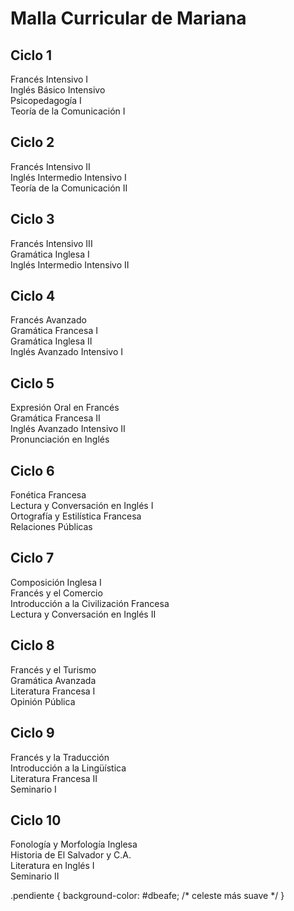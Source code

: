 <!DOCTYPE html>
<html lang="es">
<head>
  <meta charset="UTF-8">
  <title>Malla Curricular de Mariana</title>
  <link rel="stylesheet" href="style.css">
</head>
<body>
  <h1>Malla Curricular de Mariana</h1>

  <div class="semestre">
    <h2>Ciclo 1</h2>
    <div class="materia aprobada">Francés Intensivo I</div>
    <div class="materia aprobada">Inglés Básico Intensivo</div>
    <div class="materia aprobada">Psicopedagogía I</div>
    <div class="materia aprobada">Teoría de la Comunicación I</div>
  </div>

  <div class="semestre">
    <h2>Ciclo 2</h2>
    <div class="materia aprobada">Francés Intensivo II</div>
    <div class="materia aprobada">Inglés Intermedio Intensivo I</div>
    <div class="materia aprobada">Teoría de la Comunicación II</div>
  </div>

  <div class="semestre">
    <h2>Ciclo 3</h2>
    <div class="materia aprobada">Francés Intensivo III</div>
    <div class="materia aprobada">Gramática Inglesa I</div>
    <div class="materia aprobada">Inglés Intermedio Intensivo II</div>
  </div>

  <div class="semestre">
    <h2>Ciclo 4</h2>
    <div class="materia aprobada">Francés Avanzado</div>
    <div class="materia aprobada">Gramática Francesa I</div>
    <div class="materia aprobada">Gramática Inglesa II</div>
    <div class="materia aprobada">Inglés Avanzado Intensivo I</div>
  </div>

  <div class="semestre">
    <h2>Ciclo 5</h2>
    <div class="materia aprobada">Expresión Oral en Francés</div>
    <div class="materia aprobada">Gramática Francesa II</div>
    <div class="materia aprobada">Inglés Avanzado Intensivo II</div>
    <div class="materia aprobada">Pronunciación en Inglés</div>
  </div>

  <div class="semestre">
    <h2>Ciclo 6</h2>
    <div class="materia aprobada">Fonética Francesa</div>
    <div class="materia aprobada">Lectura y Conversación en Inglés I</div>
    <div class="materia aprobada">Ortografía y Estilística Francesa</div>
    <div class="materia aprobada">Relaciones Públicas</div>
  </div>

  <div class="semestre">
    <h2>Ciclo 7</h2>
    <div class="materia aprobada">Composición Inglesa I</div>
    <div class="materia aprobada">Francés y el Comercio</div>
    <div class="materia aprobada">Introducción a la Civilización Francesa</div>
    <div class="materia aprobada">Lectura y Conversación en Inglés II</div>
  </div>

  <div class="semestre">
    <h2>Ciclo 8</h2>
    <div class="materia pendiente">Francés y el Turismo</div>
    <div class="materia pendiente">Gramática Avanzada</div>
    <div class="materia pendiente">Literatura Francesa I</div>
    <div class="materia pendiente">Opinión Pública</div>
  </div>

  <div class="semestre">
    <h2>Ciclo 9</h2>
    <div class="materia pendiente">Francés y la Traducción</div>
    <div class="materia pendiente">Introducción a la Lingüística</div>
    <div class="materia pendiente">Literatura Francesa II</div>
    <div class="materia pendiente">Seminario I</div>
  </div>

  <div class="semestre">
    <h2>Ciclo 10</h2>
    <div class="materia pendiente">Fonología y Morfología Inglesa</div>
    <div class="materia pendiente">Historia de El Salvador y C.A.</div>
    <div class="materia pendiente">Literatura en Inglés I</div>
    <div class="materia pendiente">Seminario II</div>
  </div>

</body>
</html>

  

.pendiente {
  background-color: #dbeafe; /* celeste más suave */
}

  
